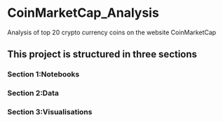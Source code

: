 # CoinMarketCap_Analysis
 Analysis of top 20 crypto currency coins on the website CoinMarketCap
 
## This project is structured in three sections
### Section 1:Notebooks
### Section 2:Data
### Section 3:Visualisations
